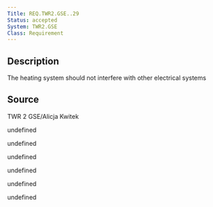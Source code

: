 ```yaml
---
Title: REQ.TWR2.GSE..29
Status: accepted
System: TWR2.GSE
Class: Requirement
---
```


## Description

The heating system should not interfere with other electrical systems

## Source

TWR 2 GSE/Alicja Kwitek


undefined

undefined

undefined

undefined

undefined

undefined